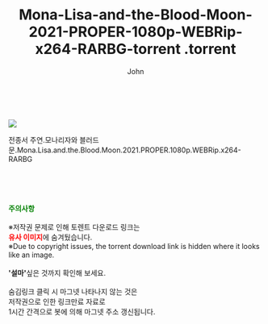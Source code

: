 ﻿---
layout: post
title:  "                   Mona-Lisa-and-the-Blood-Moon-2021-PROPER-1080p-WEBRip-x264-RARBG-torrent                .torrent"
author: John
categories: [ 애니/만화 ]
tags: [  ]
image: https://torrentrj58.com/uploadfile/full/84c31f085c5ef3b460213919a1523244a1f45e08.jpg 
description: "                   Mona-Lisa-and-the-Blood-Moon-2021-PROPER-1080p-WEBRip-x264-RARBG-torrent                 torrent 정보 공유"
toc: true
toc_sticky: true
---

<br>
<p><img src="https://torrentrj58.com/uploadfile/full/84c31f085c5ef3b460213919a1523244a1f45e08.jpg"/></p>
 전종서 주연.모나리자와 블러드 문.Mona.Lisa.and.the.Blood.Moon.2021.PROPER.1080p.WEBRip.x264-RARBG  
    
<br><br><br>
<p data-ke-size="size16"><b><span style="color: green;">주의사항</span></b><br /><br />※저작권 문제로 인해 토렌트 다운로드 링크는<br /><b><span style="color: red;">유사 이미지</span></b>에 숨겨뒀습니다.<br />※Due to copyright issues, the torrent download link is hidden where it looks like an image.<br /><br /><b>'설마'</b>싶은 것까지 확인해 보세요.<br /><br />숨김링크 클릭 시 마그넷 나타나지 않는 것은<br />저작권으로 인한 링크만료 자료로<br />1시간 간격으로 봇에 의해 마그넷 주소 갱신됩니다.</p>
